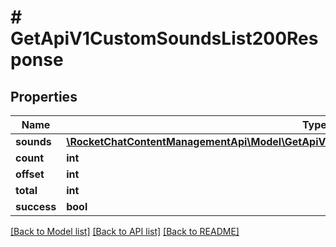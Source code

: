 # # GetApiV1CustomSoundsList200Response

## Properties

Name | Type | Description | Notes
------------ | ------------- | ------------- | -------------
**sounds** | [**\RocketChatContentManagementApi\Model\GetApiV1CustomSoundsList200ResponseSoundsInner[]**](GetApiV1CustomSoundsList200ResponseSoundsInner.md) |  | [optional]
**count** | **int** |  | [optional]
**offset** | **int** |  | [optional]
**total** | **int** |  | [optional]
**success** | **bool** |  | [optional]

[[Back to Model list]](../../README.md#models) [[Back to API list]](../../README.md#endpoints) [[Back to README]](../../README.md)
